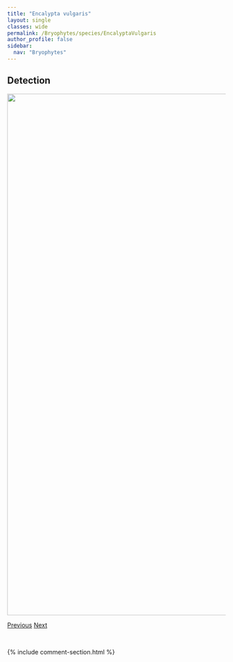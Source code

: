 ```yaml
---
title: "Encalypta vulgaris"
layout: single
classes: wide
permalink: /Bryophytes/species/EncalyptaVulgaris
author_profile: false
sidebar:
  nav: "Bryophytes"
---
```


<h2>Detection</h2>

<a href="https://drive.google.com/uc?export=view&id=10vf90BRwk08nJQKhR83WPnbxFHqmgdPT">
<img src="https://drive.google.com/uc?export=view&id=10vf90BRwk08nJQKhR83WPnbxFHqmgdPT" height = "1200" width = "800">
</a>


<a href="/DevelopmentWebsite/Bryophytes/species/EncalyptaSpathulata" class="pagination--pager" title="Encalypta spathulata">Previous</a> <a href="/DevelopmentWebsite/Bryophytes/species/EntodonBrevisetus" class="pagination--pager" title="Entodon brevisetus">Next</a>

<p>&nbsp;</p>

{% include comment-section.html %}
